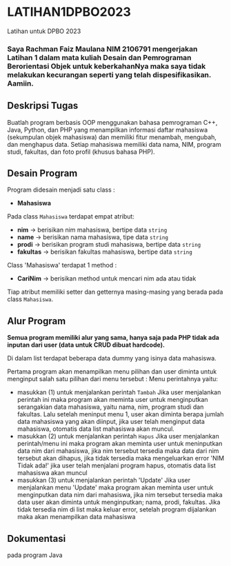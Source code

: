# LATIHAN1DPBO2023
Latihan untuk DPBO 2023

### Saya Rachman Faiz Maulana NIM 2106791 mengerjakan Latihan 1 dalam mata kuliah Desain dan Pemrograman Berorientasi Objek untuk keberkahanNya maka saya tidak melakukan kecurangan seperti yang telah dispesifikasikan. Aamiin.

## Deskripsi Tugas
Buatlah program berbasis OOP menggunakan bahasa pemrograman C++, Java, Python, dan PHP yang menampilkan informasi daftar mahasiswa (sekumpulan objek mahasiswa) dan memiliki fitur menambah, mengubah, dan menghapus data. Setiap mahasiswa memiliki data nama, NIM, program studi, fakultas, dan foto profil (khusus bahasa PHP).

## Desain Program
Program didesain menjadi satu class : 
* **Mahasiswa**

Pada class `Mahasiswa` terdapat empat atribut:
* **nim**                -> berisikan nim mahasiswa, bertipe data `string`
* **name**               -> berisikan nama mahasiswa, tipe data `string`
* **prodi**              -> berisikan program studi mahasiswa, bertipe data `string`
* **fakultas**           -> berisikan fakultas mahasiswa, bertipe data `string`
 
Class 'Mahasiswa' terdapat 1 method : 
* **CariNim**            -> berisikan method untuk mencari nim ada atau tidak

Tiap atribut memiliki setter dan getternya masing-masing yang berada pada class `Mahasiswa`.

## Alur Program
**Semua program memiliki alur yang sama, hanya saja pada PHP tidak ada inputan dari user (data untuk CRUD dibuat hardcode).**

Di dalam list terdapat beberapa data dummy yang isinya data mahasiswa.

Pertama program akan menampilkan menu pilihan dan user diminta untuk menginput salah satu pilihan dari menu tersebut : 
Menu perintahnya yaitu:
* masukkan (1) untuk menjalankan perintah `Tambah`
Jika user menjalankan perintah ini maka program akan meminta user untuk menginputkan serangakian data mahasiswa, yaitu nama, nim, program studi dan fakultas.
Lalu setelah meninput menu 1, user akan diminta berapa jumlah data mahasiswa yang akan diinput, jika user telah menginput data mahasiswa, otomatis data list mahasiswa akan muncul.
* masukkan (2) untuk menjalankan perintah `Hapus`
Jika user menjalankan perintah/menu ini maka program akan meminta user untuk meninputkan data nim dari mahasiswa, jika nim tersebut tersedia maka data dari nim tersebut akan dihapus, jika tidak tersedia maka mengeluarkan error 'NIM Tidak ada!'
jika user telah menjalani program hapus, otomatis data list mahasiswa akan muncul
* masukkan (3) untuk menjalankan perintah 'Update'
Jika user menjalankan menu 'Update' maka program akan meminta user untuk menginputkan data nim dari mahasiswa, jika nim tersebut tersedia maka data user akan diminta untuk menginputkan; nama, prodi, fakultas.
Jika tidak tersedia nim di list maka keluar error, setelah program dijalankan maka akan menampilkan data mahasiswa

## Dokumentasi
pada program Java


